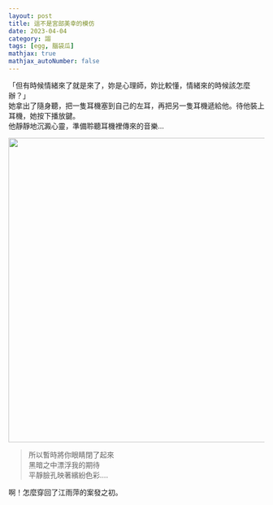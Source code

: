 ```yaml
---
layout: post
title: 這不是宮部美幸的模仿
date: 2023-04-04
category: 謅
tags: [egg, 腦袋瓜]
mathjax: true
mathjax_autoNumber: false
---
```


「但有時候情緒來了就是來了，妳是心理師，妳比較懂，情緒來的時候該怎麼辦？」<br>
她拿出了隨身聽，把一隻耳機塞到自己的左耳，再把另一隻耳機遞給他。待他裝上耳機，她按下播放鍵。<br>
他靜靜地沉澱心靈，準備聆聽耳機裡傳來的音樂...

<img src="/blog/assets/images/2023/imitation.jpg" style="width:600px"/>

<!--more-->

> 所以暫時將你眼睛閉了起來<br>
> 黑暗之中漂浮我的期待<br>
> 平靜臉孔映著繽紛色彩....<br>

啊！怎麼穿回了江雨萍的案發之初。<br>







